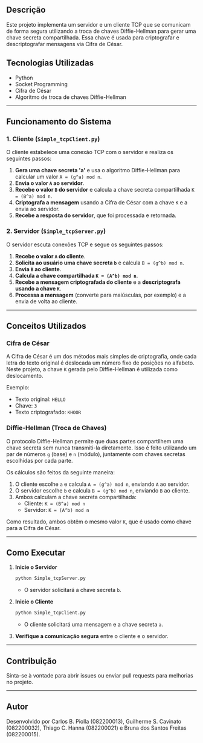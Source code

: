 ## Descrição
Este projeto implementa um servidor e um cliente TCP que se comunicam de forma segura utilizando a troca de chaves Diffie-Hellman para gerar uma chave secreta compartilhada. Essa chave é usada para criptografar e descriptografar mensagens via Cifra de César.

## Tecnologias Utilizadas
- Python
- Socket Programming
- Cifra de César
- Algoritmo de troca de chaves Diffie-Hellman

---

## Funcionamento do Sistema

### 1. Cliente (`Simple_tcpClient.py`)
O cliente estabelece uma conexão TCP com o servidor e realiza os seguintes passos:

1. **Gera uma chave secreta 'a'** e usa o algoritmo Diffie-Hellman para calcular um valor `A = (g^a) mod n`.
2. **Envia o valor `A` ao servidor**.
3. **Recebe o valor `B` do servidor** e calcula a chave secreta compartilhada `K = (B^a) mod n`.
4. **Criptografa a mensagem** usando a Cifra de César com a chave `K` e a envia ao servidor.
5. **Recebe a resposta do servidor**, que foi processada e retornada.

### 2. Servidor (`Simple_tcpServer.py`)
O servidor escuta conexões TCP e segue os seguintes passos:

1. **Recebe o valor `A` do cliente**.
2. **Solicita ao usuário uma chave secreta `b`** e calcula `B = (g^b) mod n`.
3. **Envia `B` ao cliente**.
4. **Calcula a chave compartilhada `K = (A^b) mod n`**.
5. **Recebe a mensagem criptografada do cliente** e a **descriptografa usando a chave `K`**.
6. **Processa a mensagem** (converte para maiúsculas, por exemplo) e a envia de volta ao cliente.

---

## Conceitos Utilizados

### Cifra de César
A Cifra de César é um dos métodos mais simples de criptografia, onde cada letra do texto original é deslocada um número fixo de posições no alfabeto. Neste projeto, a chave `K` gerada pelo Diffie-Hellman é utilizada como deslocamento.

Exemplo:
- Texto original: `HELLO`
- Chave: `3`
- Texto criptografado: `KHOOR`

### Diffie-Hellman (Troca de Chaves)
O protocolo Diffie-Hellman permite que duas partes compartilhem uma chave secreta sem nunca transmiti-la diretamente. Isso é feito utilizando um par de números `g` (base) e `n` (módulo), juntamente com chaves secretas escolhidas por cada parte.

Os cálculos são feitos da seguinte maneira:
1. O cliente escolhe `a` e calcula `A = (g^a) mod n`, enviando `A` ao servidor.
2. O servidor escolhe `b` e calcula `B = (g^b) mod n`, enviando `B` ao cliente.
3. Ambos calculam a chave secreta compartilhada:
   - Cliente: `K = (B^a) mod n`
   - Servidor: `K = (A^b) mod n`

Como resultado, ambos obtêm o mesmo valor `K`, que é usado como chave para a Cifra de César.

---

## Como Executar
1. **Inicie o Servidor**
   ```bash
   python Simple_tcpServer.py
   ```
   - O servidor solicitará a chave secreta `b`.

2. **Inicie o Cliente**
   ```bash
   python Simple_tcpClient.py
   ```
   - O cliente solicitará uma mensagem e a chave secreta `a`.

3. **Verifique a comunicação segura** entre o cliente e o servidor.

---

## Contribuição
Sinta-se à vontade para abrir issues ou enviar pull requests para melhorias no projeto.

---

## Autor
Desenvolvido por Carlos B. Piolla (082200013), Guilherme S. Cavinato (082200032), Thiago C. Hanna (082200021) e Bruna dos Santos Freitas (082200015).

